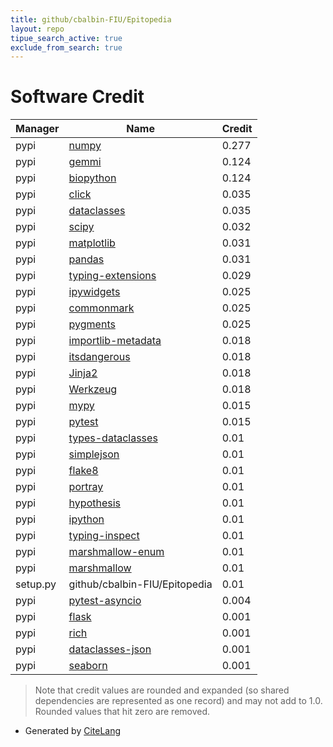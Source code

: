 ```yaml
---
title: github/cbalbin-FIU/Epitopedia
layout: repo
tipue_search_active: true
exclude_from_search: true
---
```

# Software Credit

|Manager|Name|Credit|
|-------|----|------|
|pypi|[numpy](https://www.numpy.org)|0.277|
|pypi|[gemmi](https://project-gemmi.github.io/)|0.124|
|pypi|[biopython](https://biopython.org/)|0.124|
|pypi|[click](https://pypi.org/project/click)|0.035|
|pypi|[dataclasses](https://pypi.org/project/dataclasses)|0.035|
|pypi|[scipy](https://www.scipy.org)|0.032|
|pypi|[matplotlib](https://pypi.org/project/matplotlib)|0.031|
|pypi|[pandas](https://pypi.org/project/pandas)|0.031|
|pypi|[typing-extensions](https://pypi.org/project/typing-extensions)|0.029|
|pypi|[ipywidgets](https://pypi.org/project/ipywidgets)|0.025|
|pypi|[commonmark](https://pypi.org/project/commonmark)|0.025|
|pypi|[pygments](https://pypi.org/project/pygments)|0.025|
|pypi|[importlib-metadata](https://github.com/python/importlib_metadata)|0.018|
|pypi|[itsdangerous](https://pypi.org/project/itsdangerous)|0.018|
|pypi|[Jinja2](https://pypi.org/project/Jinja2)|0.018|
|pypi|[Werkzeug](https://pypi.org/project/Werkzeug)|0.018|
|pypi|[mypy](https://pypi.org/project/mypy)|0.015|
|pypi|[pytest](https://pypi.org/project/pytest)|0.015|
|pypi|[types-dataclasses](https://pypi.org/project/types-dataclasses)|0.01|
|pypi|[simplejson](https://pypi.org/project/simplejson)|0.01|
|pypi|[flake8](https://pypi.org/project/flake8)|0.01|
|pypi|[portray](https://pypi.org/project/portray)|0.01|
|pypi|[hypothesis](https://pypi.org/project/hypothesis)|0.01|
|pypi|[ipython](https://pypi.org/project/ipython)|0.01|
|pypi|[typing-inspect](https://pypi.org/project/typing-inspect)|0.01|
|pypi|[marshmallow-enum](https://pypi.org/project/marshmallow-enum)|0.01|
|pypi|[marshmallow](https://pypi.org/project/marshmallow)|0.01|
|setup.py|github/cbalbin-FIU/Epitopedia|0.01|
|pypi|[pytest-asyncio](https://pypi.org/project/pytest-asyncio)|0.004|
|pypi|[flask](https://palletsprojects.com/p/flask)|0.001|
|pypi|[rich](https://github.com/willmcgugan/rich)|0.001|
|pypi|[dataclasses-json](https://github.com/lidatong/dataclasses-json)|0.001|
|pypi|[seaborn](https://seaborn.pydata.org)|0.001|


> Note that credit values are rounded and expanded (so shared dependencies are represented as one record) and may not add to 1.0. Rounded values that hit zero are removed.


- Generated by [CiteLang](https://github.com/vsoch/citelang)
